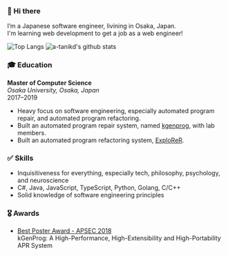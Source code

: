 ### 👋 Hi there

I’m a Japanese software engineer, livining in Osaka, Japan.  
I'm learning web development to get a job as a web engineer!

![Top Langs](https://github-readme-stats.vercel.app/api/top-langs/?username=a-tanikd&hide=css)
![a-tanikd's github stats](https://github-readme-stats.vercel.app/api?username=a-tanikd&show_icons=true&count_private=true&line_height=40)

### 🎓 Education
**Master of Computer Science**  
_Osaka University, Osaka, Japan_  
2017–2019

- Heavy focus on software engineering, especially automated program repair, and automated program refactoring.
- Built an automated program repair system, named [kgenprog](https://github.com/kusumotolab/kgenprog), with lab members.
- Built an automated program refactoring system, [ExploReR](https://github.com/a-tanikd/explorer).

### ✅ Skills
- Inquisitiveness for everything, especially tech, philosophy, psychology, and neuroscience
- C#, Java, JavaScript, TypeScript, Python, Golang, C/C++
- Solid knowledge of software engineering principles

### 🎖 Awards
- [Best Poster Award - APSEC 2018](http://www.apsec2018.org/)  
kGenProg: A High-Performance, High-Extensibility and High-Portability APR System
